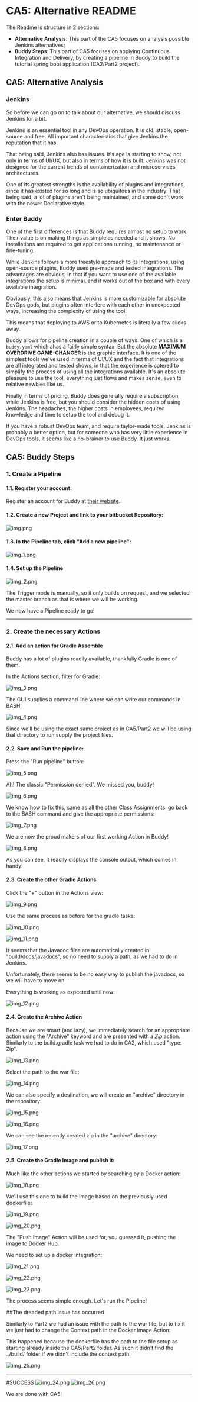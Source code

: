 # CA5: Alternative README

The Readme is structure in 2 sections:

- **Alternative Analysis**: This part of the CA5 focuses on analysis possible Jenkins alternatives;
- **Buddy Steps**: This part of CA5 focuses on applying Continuous Integration and Delivery, by creating a pipeline in Buddy to build the
  tutorial spring boot application (CA2/Part2 project).

## CA5: Alternative Analysis

### Jenkins
So before we can go on to talk about our alternative, we should discuss Jenkins for a bit.

Jenkins is an essential tool in any DevOps operation. It is old, stable, open-source and free. All important characteristics that give Jenkins the reputation that it has.

That being said, Jenkins also has issues. It's age is starting to show, not only in terms of UI/UX, but also in terms of how it is built. Jenkins was not designed for the current trends of containerization and microservices architectures. 

One of its greatest strengths is the availability of plugins and integrations, since it has existed for so long and is so ubiquitous in the industry. That being said, a lot of plugins aren't being maintained, and some don't work with the newer Declarative style. 

### Enter Buddy

One of the first differences is that Buddy requires almost no setup to work. Their value is on making things as simple as needed and it shows. No installations are required to get applications running, no maintenance or fine-tuning.

While Jenkins follows a more freestyle approach to its Integrations, using open-source plugins, Buddy uses pre-made and tested integrations. The advantages are obvious, in that if you want to use one of the available integrations the setup is minimal, and it works out of the box and with every available integration. 

Obviously, this also means that Jenkins is more customizable for absolute DevOps gods, but plugins often interfere with each other in unexpected ways, increasing the complexity of using the tool.

This means that deploying to AWS or to Kubernetes is literally a few clicks away.

Buddy allows for pipeline creation in a couple of ways. One of which is a ```buddy.yaml``` which ahas a fairly simple syntax. But the absolute **MAXIMUM OVERDRIVE GAME-CHANGER** is the graphic interface. It is one of the simplest tools we've used in terms of UI/UX and the fact that integrations are all integrated and tested shows, in that the experience is catered to simplify the process of using all the integrations available. It's an absolute pleasure to use the tool, everything just flows and makes sense, even to relative newbies like us.

Finally in terms of pricing, Buddy does generally require a subscription, while Jenkins is free, but you should consider the hidden costs of using Jenkins. The headaches, the higher costs in employees, required knowledge and time to setup the tool and debug it.

If you have a robust DevOps team, and require taylor-made tools, Jenkins is probably a better option, but for someone who has very little experience in DevOps tools, it seems like a no-brainer to use Buddy. It just works.


## CA5: Buddy Steps

### 1. Create a Pipeline

#### 1.1. Register your account:
Register an account for Buddy at [their website](https://buddy.works).

#### 1.2. Create a new Project and link to your bitbucket Repository:

![img.png](images/img.png)

#### 1.3. In the Pipeline tab, click "Add a new pipeline":

![img_1.png](images/img_1.png)

#### 1.4. Set up the Pipeline

![img_2.png](images/img_2.png)

The Trigger mode is manually, so it only builds on request, and we selected the master branch as that is where we will be working.

We now have a Pipeline ready to go!
___

### 2. Create the necessary Actions

#### 2.1. Add an action for Gradle Assemble

Buddy has a lot of plugins readily available, thankfully Gradle is one of them.

In the Actions section, filter for Gradle:

![img_3.png](images/img_3.png)

The GUI supplies a command line where we can write our commands in BASH:

![img_4.png](images/img_4.png)

Since we'll be using the exact same project as in CA5/Part2 we will be using that directory to run supply the project files.

#### 2.2. Save and Run the pipeline:
Press the "Run pipeline" button:

![img_5.png](images/img_5.png)

Ah! The classic "Permission denied". We missed you, buddy!

![img_6.png](images/img_6.png)

We know how to fix this, same as all the other Class Assignments: go back to the BASH command and give the appropriate permissions:

![img_7.png](images/img_7.png)

We are now the proud makers of our first working Action in Buddy!

![img_8.png](images/img_8.png)

As you can see, it readily displays the console output, which comes in handy!

#### 2.3. Create the other Gradle Actions

Click the "+" button in the Actions view:

![img_9.png](images/img_9.png)

Use the same process as before for the gradle tasks:

![img_10.png](images/img_10.png)

![img_11.png](images/img_11.png)

It seems that the Javadoc files are automatically created in "build/docs/javadocs", so no need to supply a path, as we had to do in Jenkins.

Unfortunately, there seems to be no easy way to publish the javadocs, so we will have to move on.

Everything is working as expected until now:

![img_12.png](images/img_12.png)

#### 2.4. Create the Archive Action

Because we are smart (and lazy), we immediately search for an appropriate action using the "Archive" keyword and are presented with a *Zip* action. Similarly to the build.gradle task we had to do in CA2, which used "type: Zip".

![img_13.png](images/img_13.png)

Select the path to the war file:

![img_14.png](images/img_14.png)

We can also specify a destination, we will create an "archive" directory in the repository:

![img_15.png](images/img_15.png)

![img_16.png](images/img_16.png)

We can see the recently created zip in the "archive" directory:

![img_17.png](images/img_17.png)

#### 2.5. Create the Gradle Image and publish it:

Much like the other actions we started by searching by a Docker action:

![img_18.png](images/img_18.png)

We'll use this one to build the image based on the previously used dockerfile:

![img_19.png](images/img_19.png)

![img_20.png](images/img_20.png)

The "Push Image" Action will be used for, you guessed it, pushing the image to Docker Hub.

We need to set up a docker integration:

![img_21.png](images/img_21.png)

![img_22.png](images/img_22.png)

![img_23.png](images/img_23.png)

The process seems simple enough. Let's run the Pipeline!

##The dreaded path issue has occurred

Similarly to Part2 we had an issue with the path to the war file, but to fix it we just had to change the Context path in the Docker Image Action:

This happened because the dockerfile has the path to the file setup as starting already inside the CA5/Part2 folder. As such it didn't find the ../build/ folder if we didn't include the context path.

![img_25.png](images/img_25.png)

___
#SUCCESS
![img_24.png](images/img_24.png)
![img_26.png](images/img_26.png)

We are done with CA5!


